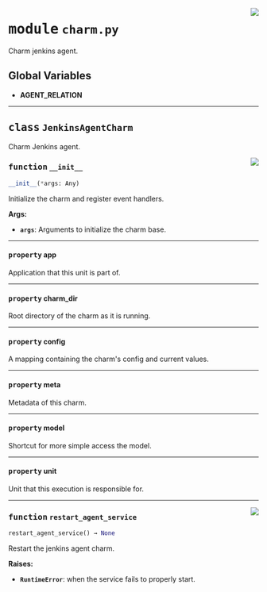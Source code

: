 <!-- markdownlint-disable -->

<a href="../src/charm.py#L0"><img align="right" style="float:right;" src="https://img.shields.io/badge/-source-cccccc?style=flat-square"></a>

# <kbd>module</kbd> `charm.py`
Charm jenkins agent.

**Global Variables**
---------------
- **AGENT_RELATION**


---

## <kbd>class</kbd> `JenkinsAgentCharm`
Charm Jenkins agent.

<a href="../src/charm.py#L25"><img align="right" style="float:right;" src="https://img.shields.io/badge/-source-cccccc?style=flat-square"></a>

### <kbd>function</kbd> `__init__`

```python
__init__(*args: Any)
```

Initialize the charm and register event handlers.



**Args:**

 - <b>`args`</b>:  Arguments to initialize the charm base.


---

#### <kbd>property</kbd> app

Application that this unit is part of.

---

#### <kbd>property</kbd> charm_dir

Root directory of the charm as it is running.

---

#### <kbd>property</kbd> config

A mapping containing the charm's config and current values.

---

#### <kbd>property</kbd> meta

Metadata of this charm.

---

#### <kbd>property</kbd> model

Shortcut for more simple access the model.

---

#### <kbd>property</kbd> unit

Unit that this execution is responsible for.



---

<a href="../src/charm.py#L74"><img align="right" style="float:right;" src="https://img.shields.io/badge/-source-cccccc?style=flat-square"></a>

### <kbd>function</kbd> `restart_agent_service`

```python
restart_agent_service() → None
```

Restart the jenkins agent charm.



**Raises:**

 - <b>`RuntimeError`</b>:  when the service fails to properly start.
